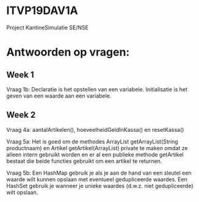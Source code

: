 # ITVP19DAV1A

Project KantineSimulatie SE/NSE

# Antwoorden op vragen:

## Week 1
Vraag 1b: Declaratie is het opstellen van een variabele. Initialisatie is het geven van een waarde aan een variabele.

## Week 2
Vraag 4a: aantalArtikelen(), hoeveelheidGeldInKassa() en resetKassa()

Vraag 5a: Het is goed om de methodes ArrayList<Artikel> getArrayList(String productnaam) en Artikel getArtikel(ArrayList<Artikel>) private te maken omdat ze alleen intern gebruikt worden en er al een publieke methode getArtikel bestaat die beide functies gebruikt om een artikel te returnen.

Vraag 5b: Een HashMap gebruik je als je aan de hand van een sleutel een waarde wilt kunnen opslaan met eventueel gedupliceerde waardes. Een HashSet gebruik je wanneer je unieke waardes (d.w.z. niet gedupliceerde) wilt opslaan.
